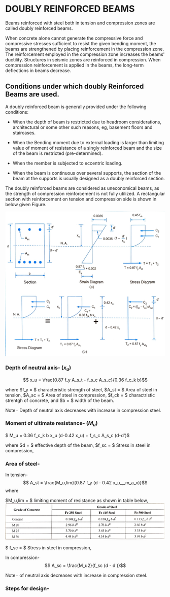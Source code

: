 # DOUBLY REINFORCED BEAMS

Beams reinforced with steel both in tension and compression zones are called doubly reinforced beams. 

When concrete alone cannot generate the compressive force and compressive stresses sufficient to resist the given bending moment, the beams are strengthened by placing reinforcement in the compression zone. The reinforcement employed in the compression zone increases the beams' ductility. Structures in seismic zones are reinforced in compression. When compression reinforcement is applied in the beams, the long-term deflections in beams decrease.

## Conditions under which doubly Reinforced Beams are used. 
A doubly reinforced beam is generally provided under the following conditions:

- When the depth of beam is restricted due to headroom considerations, architectural or some other such reasons, eg, basement floors and staircases.

- When the Bending moment due to external loading is larger than limiting value of moment of resistance of a singly reinforced beam and the size of the beam is restricted (pre-determined).

- When the member is subjected to eccentric loading.

- When the beam is continuous over several supports, the section of the beam at the supports is usually designed as a doubly reinforced section.

The doubly reinforced beams are considered as uneconomical beams, as the strength of compression reinforcement is not fully utilized.
A rectangular section with reinforcement on tension and compression side is shown in below given Figure.

![Section Analysis](https://github.com/MaaninderSinghMatharu/MaaninderSinghMatharu/blob/main/stresstrain.jpg)

### Depth of neutral axis- ($x_u$)
   $$ x_u = \frac{0.87 f_y A_s_t - f_s_c A_s_c}{0.36 f_c_k b}$$
   
   where
    $f_y = $ characteristic strength of steel,
    $A_st = $ Area of steel in tension,
    $A_sc = $ Area of steel in compression,
    $f_ck = $ charactristic strentgh of concrete, and
    $b = $ width of the beam.
    
   Note$-$ Depth of neutral axis decreases with increase in compression steel.
   
### Moment of ultimate resistance- ($M_u$)
    
   $ M_u = 0.36 f_c_k b x_u (d-0.42 x_u) + f_s_c A_s_c (d-d')$

  where
   $d = $ effective depth of the beam,
   $f_sc = $ Stress in steel in compression,

### Area of steel-
  In tension-
     $$ A_st = \frac{M_u,lim}{0.87 f_y (d - 0.42 x_u_,_m_a_x)}$$
where

   $M_u,lim = $ limiting moment of resistance as shown in table below,
   ![limiting moment of resistance](https://github.com/MaaninderSinghMatharu/MaaninderSinghMatharu/blob/main/limiting%20moment%20of%20resistance.jpg)
   
   $ f_sc = $ Stress in steel in compression,
    
  In compression-
     $$ A_sc = \frac{M_u2}{f_sc (d - d')}$$


  Note$-$  of neutral axis decreases with increase in compression steel.

### Steps for design-
